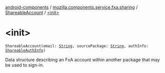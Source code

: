 [android-components](../../index.md) / [mozilla.components.service.fxa.sharing](../index.md) / [ShareableAccount](index.md) / [&lt;init&gt;](./-init-.md)

# &lt;init&gt;

`ShareableAccount(email: `[`String`](https://kotlinlang.org/api/latest/jvm/stdlib/kotlin/-string/index.html)`, sourcePackage: `[`String`](https://kotlinlang.org/api/latest/jvm/stdlib/kotlin/-string/index.html)`, authInfo: `[`ShareableAuthInfo`](../-shareable-auth-info/index.md)`)`

Data structure describing an FxA account within another package that may be used to sign-in.

